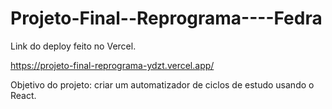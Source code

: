 # Projeto-Final--Reprograma----Fedra
Link do deploy feito no Vercel.

https://projeto-final-reprograma-ydzt.vercel.app/


Objetivo do projeto: criar um automatizador de ciclos de estudo usando o React.
